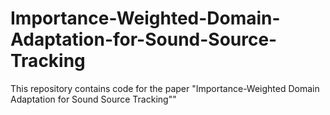 # Importance-Weighted-Domain-Adaptation-for-Sound-Source-Tracking
This repository contains code for the paper "Importance-Weighted Domain Adaptation for Sound Source Tracking"" 
